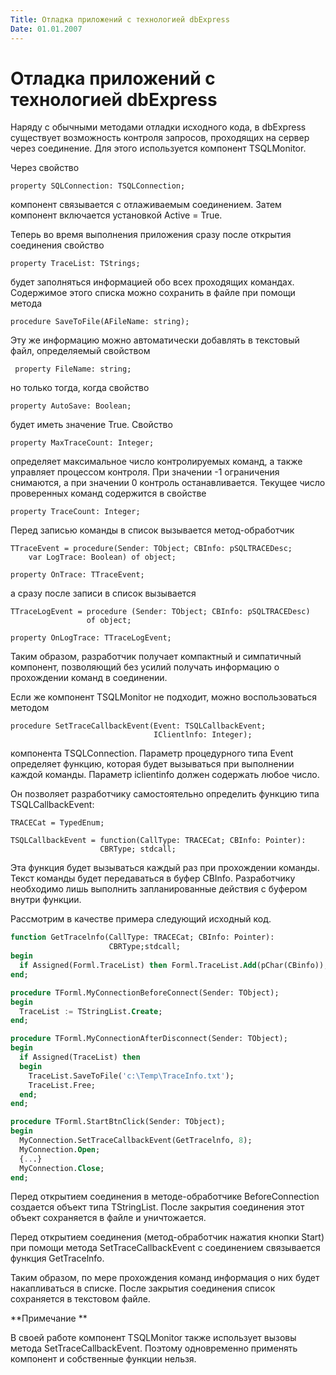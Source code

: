 ```yaml
---
Title: Отладка приложений с технологией dbExpress
Date: 01.01.2007
---
```



Отладка приложений с технологией dbExpress
==========================================

Наряду с обычными методами отладки исходного кода, в dbExpress
существует возможность контроля запросов, проходящих на сервер через
соединение. Для этого используется компонент TSQLMonitor.

Через свойство

    property SQLConnection: TSQLConnection;

компонент связывается с отлаживаемым соединением. Затем компонент
включается установкой Active = True.

Теперь во время выполнения приложения сразу после открытия соединения
свойство

    property TraceList: TStrings;

будет заполняться информацией обо всех проходящих командах. Содержимое
этого списка можно сохранить в файле при помощи метода

    procedure SaveToFile(AFileName: string);

Эту же информацию можно автоматически добавлять в текстовый файл,
определяемый свойством

     property FileName: string;

но только тогда, когда свойство

    property AutoSave: Boolean;

будет иметь значение True. Свойство

    property MaxTraceCount: Integer;

определяет максимальное число контролируемых команд, а также управляет
процессом контроля. При значении -1 ограничения снимаются, а при
значении 0 контроль останавливается. Текущее число проверенных команд
содержится в свойстве

    property TraceCount: Integer;

Перед записью команды в список вызывается метод-обработчик

    TTraceEvent = procedure(Sender: TObject; CBInfo: pSQLTRACEDesc;
        var LogTrace: Boolean) of object; 

    property OnTrace: TTraceEvent;

а сразу после записи в список вызывается

    TTraceLogEvent = procedure (Sender: TObject; CBInfo: pSQLTRACEDesc) 
                     of object;

    property OnLogTrace: TTraceLogEvent;

Таким образом, разработчик получает компактный и симпатичный компонент,
позволяющий без усилий получать информацию о прохождении команд в
соединении.

Если же компонент TSQLMonitor не подходит, можно воспользоваться методом

    procedure SetTraceCallbackEvent(Event: TSQLCallbackEvent;
                                    IClientlnfo: Integer);

компонента TSQLConnection. Параметр процедурного типа Event определяет
функцию, которая будет вызываться при выполнении каждой команды.
Параметр iclientinfo должен содержать любое число.

Он позволяет разработчику самостоятельно определить функцию типа
TSQLCallbackEvent:

    TRACECat = TypedEnum;

    TSQLCallbackEvent = function(CallType: TRACECat; CBInfo: Pointer):
                        CBRType; stdcall;

Эта функция будет вызываться каждый раз при прохождении команды. Текст
команды будет передаваться в буфер CBInfo. Разработчику необходимо лишь
выполнить запланированные действия с буфером внутри функции.

Рассмотрим в качестве примера следующий исходный код.

```sql
function GetTracelnfо(CallType: TRACECat; CBInfo: Pointer):
                      CBRType;stdcall;
begin
  if Assigned(Forml.TraceList) then Forml.TraceList.Add(pChar(CBinfo));
end;

procedure TForml.MyConnectionBeforeConnect(Sender: TObject);
begin
  TraceList := TStringList.Create; 
end;

procedure TForml.MyConnectionAfterDisconnect(Sender: TObject);
begin
  if Assigned(TraceList) then
  begin
    TraceList.SaveToFile('с:\Temp\TraceInfo.txt');
    TraceList.Free;
  end;
end;

procedure TForml.StartBtnClick(Sender: TObject);
begin
  MyConnection.SetTraceCallbackEvent(GetTracelnfo, 8);
  MyConnection.Open;
  {...}
  MyConnection.Close;
end;
```


Перед открытием соединения в методе-обработчике BeforeConnection
создается объект типа TStringList. После закрытия соединения этот объект
сохраняется в файле и уничтожается.

Перед открытием соединения (метод-обработчик нажатия кнопки Start) при
помощи метода SetTraceCallbackEvent с соединением связывается функция
GetTracelnfo.

Таким образом, по мере прохождения команд информация о них будет
накапливаться в списке. После закрытия соединения список сохраняется в
текстовом файле.

**Примечание **

В своей работе компонент TSQLMonitor также использует вызовы метода
SetTraceCallbackEvent. Поэтому одновременно применять компонент и
собственные функции нельзя.

